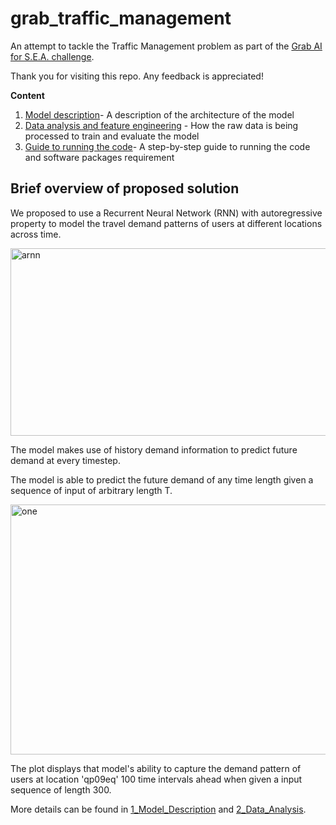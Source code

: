 # grab_traffic_management

An attempt to tackle the Traffic Management problem as part of the [Grab AI for S.E.A. challenge](https://www.aiforsea.com/traffic-management).

Thank you for visiting this repo. Any feedback is appreciated! 


**Content**

1. [Model description](https://github.com/Tanmengxuan/grab_traffic_management/tree/master/1_Model_Description)- A description of the architecture of the model
2. [Data analysis and feature engineering](https://github.com/Tanmengxuan/grab_traffic_management/tree/master/2_Data_Analysis) - How the raw data is being processed to train and evaluate the model 
3. [Guide to running the code](https://github.com/Tanmengxuan/grab_traffic_management/tree/master/3_Main)- A step-by-step guide to running the code and software packages requirement


## Brief overview of proposed solution

We proposed to use a Recurrent Neural Network (RNN) with autoregressive property to model the travel 
demand patterns of users at different locations across time.

<div>
<img src="https://raw.githubusercontent.com/Tanmengxuan/cicids2017/master/images/arnn.png" alt="arnn" width="550px" height="300px" style="display: block;">
</div>


The model makes use of history demand information to predict future demand at every timestep.


The model is able to predict the future demand of any time length given a sequence of input of arbitrary length T.  

<div>
<img src="https://raw.githubusercontent.com/Tanmengxuan/cicids2017/master/images/locations_1.png" alt="one" width="800px" height="400px" style="display: block;">
</div>


The plot displays that model's ability to capture the demand pattern of users at location 'qp09eq' 100 time intervals ahead
when given a input sequence of length 300.

More details can be found in [1_Model_Description](https://github.com/Tanmengxuan/grab_traffic_management/tree/master/1_Model_Description) and [2_Data_Analysis](https://github.com/Tanmengxuan/grab_traffic_management/tree/master/2_Data_Analysis).
